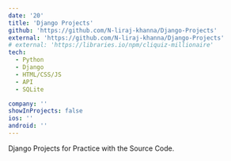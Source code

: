 ```yaml
---
date: '20'
title: 'Django Projects'
github: 'https://github.com/N-liraj-khanna/Django-Projects'
external: 'https://github.com/N-liraj-khanna/Django-Projects'
# external: 'https://libraries.io/npm/cliquiz-millionaire'
tech:
  - Python
  - Django
  - HTML/CSS/JS
  - API
  - SQLite

company: ''
showInProjects: false
ios: ''
android: ''
---
```


Django Projects for Practice with the Source Code. 